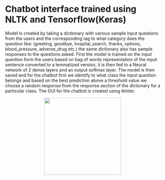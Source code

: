 # Chatbot interface trained using NLTK and Tensorflow(Keras)  
Model is created by taking a dictionary with various sample input questions from the users and the corresponding tag to what category does the question like:
(greeting, goodbye, hospital_search, thanks, options, blood_pressure, adverse_drug etc.) the same dictionary also has sample responses to the questions asked. 
First the model is trained  on the input question form the users based on bag of words representation of the input sentence converted to a lemmatized version, 
it is then fed to a Neural network of 2 dense layers and an output softmax layer. 
The model is then saved and for the chatbot first we identify to what class the input question belongs and based on the best prediction above a threshold value 
we choose a random response from the response section of the dictionary for a particular class. 
The GUI for the chatbot is created using tkinter.  

<p align="center">
<img align="center" src="https://github.com/mayanksinghkgp/NLP_Resources/blob/main/Chatbot/chatbot.jpg" width="250">
</p>
